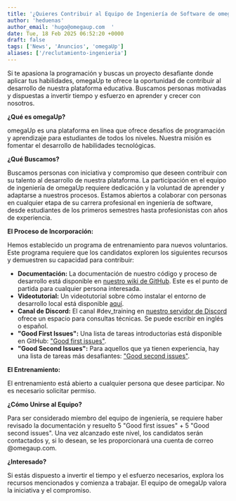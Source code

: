 ```yaml
---
title: '¿Quieres Contribuir al Equipo de Ingeniería de Software de omegaUp?'
author: 'heduenas'
author_email: 'hugo@omegaup.com  '
date: Tue, 18 Feb 2025 06:52:20 +0000
draft: false
tags: ['News', 'Anuncios', 'omegaUp']
aliases: ['/reclutamiento-ingenieria']
---
```


Si te apasiona la programación y buscas un proyecto desafiante donde aplicar tus habilidades, omegaUp te ofrece la oportunidad de contribuir al desarrollo de nuestra plataforma educativa.  Buscamos personas motivadas y dispuestas a invertir tiempo y esfuerzo en aprender y crecer con nosotros.

**¿Qué es omegaUp?**

omegaUp es una plataforma en línea que ofrece desafíos de programación y aprendizaje para estudiantes de todos los niveles.  Nuestra misión es fomentar el desarrollo de habilidades tecnológicas.

**¿Qué Buscamos?**

Buscamos personas con iniciativa y compromiso que deseen contribuir con su talento al desarrollo de nuestra plataforma.  La participación en el equipo de ingeniería de omegaUp requiere dedicación y la voluntad de aprender y adaptarse a nuestros procesos. Estamos abiertos a colaborar con personas en cualquier etapa de su carrera profesional en ingeniería de software, desde estudiantes de los primeros semestres hasta profesionistas con años de experiencia.

**El Proceso de Incorporación:**

Hemos establecido un programa de entrenamiento para nuevos voluntarios.  Este programa requiere que los candidatos exploren los siguientes recursos y demuestren su capacidad para contribuir:

*   **Documentación:** La documentación de nuestro código y proceso de desarrollo está disponible en [nuestro wiki de GitHub](https://github.com/omegaup/omegaup/wiki).  Este es el punto de partida para cualquier persona interesada.
*   **Videotutorial:** Un videotutorial sobre cómo instalar el entorno de desarrollo local está disponible [aquí](https://www.youtube.com/watch?v=H1PG4Dvje88).
*   **Canal de Discord:**  El canal \#dev\_training en [nuestro servidor de Discord](https://discord.com/invite/K3JFd9d3wk) ofrece un espacio para consultas técnicas. Se puede escribir en inglés o español.
*   **"Good First Issues":**  Una lista de tareas introductorias está disponible en GitHub: ["Good first issues"](https://github.com/omegaup/omegaup/issues?q=is%3Aissue+is%3Aopen+label%3A%22Good+first+issue%22).
*   **"Good Second Issues":**  Para aquellos que ya tienen experiencia, hay una lista de tareas más desafiantes: ["Good second issues"](https://github.com/omegaup/omegaup/issues?q=is%3Aissue+is%3Aopen+label%3A%22Good+second+issue%22).

**El Entrenamiento:**

El entrenamiento está abierto a cualquier persona que desee participar.  No es necesario solicitar permiso.

**¿Cómo Unirse al Equipo?**

Para ser considerado miembro del equipo de ingeniería, se requiere haber revisado la documentación y resuelto 5 "Good first issues" + 5 "Good second issues".  Una vez alcanzado este nivel, los candidatos serán contactados y, si lo desean, se les proporcionará una cuenta de correo @omegaup.com.

**¿Interesado?**

Si estás dispuesto a invertir el tiempo y el esfuerzo necesarios, explora los recursos mencionados y comienza a trabajar.  El equipo de omegaUp valora la iniciativa y el compromiso.
